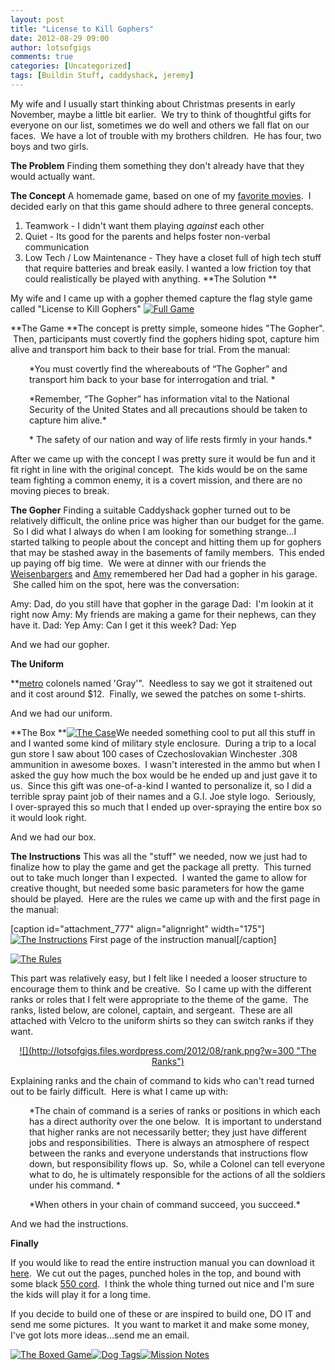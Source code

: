 ```yaml
---
layout: post
title: "License to Kill Gophers"
date: 2012-08-29 09:00
author: lotsofgigs
comments: true
categories: [Uncategorized]
tags: [Buildin Stuff, caddyshack, jeremy]
---
```

My wife and I usually start thinking about Christmas presents in early November, maybe a little bit earlier.  We try to think of thoughtful gifts for everyone on our list, sometimes we do well and others we fall flat on our faces.  We have a lot of trouble with my brothers children.  He has four, two boys and two girls.

**The Problem**
Finding them something they don't already have that they would actually want.

**The Concept**
A homemade game, based on one of my [favorite movies](http://en.wikipedia.org/wiki/Caddyshack).  I decided early on that this game should adhere to three general concepts.


1.  Teamwork - I didn't want them playing *against* each other
2.  Quiet - Its good for the parents and helps foster non-verbal communication
3.  Low Tech / Low Maintenance - They have a closet full of high tech stuff that require batteries and break easily. I wanted a low friction toy that could realistically be played with anything.
**The Solution
**

My wife and I came up with a gopher themed capture the flag style game called "License to Kill Gophers"
<a href="http://lotsofgigs.files.wordpress.com/2012/08/img_1048.jpg">![](http://lotsofgigs.files.wordpress.com/2012/08/img_1048.jpg?w=1024 "Full Game")</a>

**The Game
**The concept is pretty simple, someone hides "The Gopher".  Then, participants must covertly find the gophers hiding spot, capture him alive and transport him back to their base for trial. From the manual:
<p style="padding-left:30px;">*You must covertly find the whereabouts of “The Gopher” and transport him back to your base for interrogation and trial. *

<p style="padding-left:30px;">*Remember, “The Gopher” has information vital to the National Security of the United States and all precautions should be taken to capture him alive.*

<p style="padding-left:30px;">* The safety of our nation and way of life rests firmly in your hands.*

After we came up with the concept I was pretty sure it would be fun and it fit right in line with the original concept.  The kids would be on the same team fighting a common enemy, it is a covert mission, and there are no moving pieces to break.

**The Gopher**
Finding a suitable Caddyshack gopher turned out to be relatively difficult, the online price was higher than our budget for the game.  So I did what I always do when I am looking for something strange...I started talking to people about the concept and hitting them up for gophers that may be stashed away in the basements of family members.  This ended up paying off big time.  We were at dinner with our friends the [Weisenbargers](http://weisenbarger.com) and [Amy](http://weisenbarger.files.wordpress.com/2012/07/img_0185.jpg) remembered her Dad had a gopher in his garage.  She called him on the spot, here was the conversation:

Amy: Dad, do you still have that gopher in the garage
Dad:  I'm lookin at it right now
Amy: My friends are making a game for their nephews, can they have it.
Dad: Yep
Amy: Can I get it this week?
Dad: Yep

And we had our gopher.

**The Uniform**

**[metro](http://en.wikipedia.org/wiki/Louisville_Metro_Police_Department) colonels named 'Gray'".  Needless to say we got it straitened out and it cost around $12.  Finally, we sewed the patches on some t-shirts.

And we had our uniform.

**The Box
**<a href="http://lotsofgigs.files.wordpress.com/2012/08/img_1045.jpg">![](http://lotsofgigs.files.wordpress.com/2012/08/img_1045.jpg?w=300 "The Case")</a>We needed something cool to put all this stuff in and I wanted some kind of military style enclosure.  During a trip to a local gun store I saw about 100 cases of Czechoslovakian Winchester .308 ammunition in awesome boxes.  I wasn't interested in the ammo but when I asked the guy how much the box would be he ended up and just gave it to us.  Since this gift was one-of-a-kind I wanted to personalize it, so I did a terrible spray paint job of their names and a G.I. Joe style logo.  Seriously, I over-sprayed this so much that I ended up over-spraying the entire box so it would look right.

And we had our box.

**The Instructions**
This was all the "stuff" we needed, now we just had to finalize how to play the game and get the package all pretty.  This turned out to take much longer than I expected.  I wanted the game to allow for creative thought, but needed some basic parameters for how the game should be played.  Here are the rules we came up with and the first page in the manual:

[caption id="attachment_777" align="alignright" width="175"]<a href="http://lotsofgigs.files.wordpress.com/2012/08/img_1052.jpg">![](http://lotsofgigs.files.wordpress.com/2012/08/img_1052.jpg?w=200 "The Instructions")</a> First page of the instruction manual[/caption]

<a href="http://lotsofgigs.files.wordpress.com/2012/08/rules.png">![](http://lotsofgigs.files.wordpress.com/2012/08/rules.png?w=300 "The Rules")</a>

This part was relatively easy, but I felt like I needed a looser structure to encourage them to think and be creative.  So I came up with the different ranks or roles that I felt were appropriate to the theme of the game.  The ranks, listed below, are colonel, captain, and sergeant.  These are all attached with Velcro to the uniform shirts so they can switch ranks if they want.
<p style="text-align:center;"><a href="http://lotsofgigs.files.wordpress.com/2012/08/rank.png">![](http://lotsofgigs.files.wordpress.com/2012/08/rank.png?w=300 "The Ranks")</a>

Explaining ranks and the chain of command to kids who can't read turned out to be fairly difficult.  Here is what I came up with:
<p style="padding-left:30px;">*The chain of command is a series of ranks or positions in which each has a direct authority over the one below.  It is important to understand that higher ranks are not necessarily better; they just have different jobs and responsibilities.  There is always an atmosphere of respect between the ranks and everyone understands that instructions flow down, but responsibility flows up.  So, while a Colonel can tell everyone what to do, he is ultimately responsible for the actions of all the soldiers under his command. *

<p style="padding-left:30px;">*When others in your chain of command succeed, you succeed.*

And we had the instructions.

**Finally**

If you would like to read the entire instruction manual you can download it [here](http://bit.ly/PSsDIH).  We cut out the pages, punched holes in the top, and bound with some black [550 cord](http://en.wikipedia.org/wiki/Parachute_cord).  I think the whole thing turned out nice and I'm sure the kids will play it for a long time.

If you decide to build one of these or are inspired to build one, DO IT and send me some pictures.  It you want to market it and make some money, I've got lots more ideas...send me an email.

<a href="http://lotsofgigs.files.wordpress.com/2012/08/img_1062_2.jpg">![](http://lotsofgigs.files.wordpress.com/2012/08/img_1062_2.jpg?w=273 "The Boxed Game")</a><a href="http://lotsofgigs.files.wordpress.com/2012/08/img_1058.jpg">![](http://lotsofgigs.files.wordpress.com/2012/08/img_1058.jpg?w=200 "Dog Tags")</a><a href="http://lotsofgigs.files.wordpress.com/2012/08/img_1057.jpg">![](http://lotsofgigs.files.wordpress.com/2012/08/img_1057.jpg?w=200 "Mission Notes")</a>
